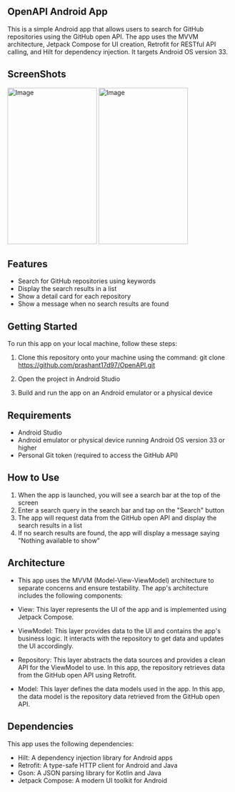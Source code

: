 ## OpenAPI Android App
This is a simple Android app that allows users to search for GitHub repositories using the GitHub open API. The app uses the MVVM architecture, Jetpack Compose for UI creation, Retrofit for RESTful API calling, and Hilt for dependency injection. It targets Android OS version 33.

## ScreenShots
<img src="https://github.com/prashant17d97/ImageFolder/blob/main/Images/Screenshot_20230406-172557.png" alt="Image" width="200" height="350">

<img src="https://github.com/prashant17d97/ImageFolder/blob/main/Images/Screenshot_20230406-172624.png" alt="Image" width="200" height="350">


## Features
- Search for GitHub repositories using keywords
- Display the search results in a list
- Show a detail card for each repository
- Show a message when no search results are found

## Getting Started
To run this app on your local machine, follow these steps:

1. Clone this repository onto your machine using the command: git clone https://github.com/prashant17d97/OpenAPI.git

2. Open the project in Android Studio
  
3. Build and run the app on an Android emulator or a physical device

## Requirements
- Android Studio
- Android emulator or physical device running Android OS version 33 or higher
- Personal Git token (required to access the GitHub API)

## How to Use
1. When the app is launched, you will see a search bar at the top of the screen
2. Enter a search query in the search bar and tap on the "Search" button
3. The app will request data from the GitHub open API and display the search results in a list
4. If no search results are found, the app will display a message saying "Nothing available to show"

## Architecture
- This app uses the MVVM (Model-View-ViewModel) architecture to separate concerns and ensure testability. The app's architecture includes the following components:

- View: This layer represents the UI of the app and is implemented using Jetpack Compose.
- ViewModel: This layer provides data to the UI and contains the app's business logic. It interacts with the repository to get data and updates the UI accordingly.
- Repository: This layer abstracts the data sources and provides a clean API for the ViewModel to use. In this app, the repository retrieves data from the GitHub open API using Retrofit.
- Model: This layer defines the data models used in the app. In this app, the data model is the repository data retrieved from the GitHub open API.

## Dependencies
This app uses the following dependencies:

- Hilt: A dependency injection library for Android apps
- Retrofit: A type-safe HTTP client for Android and Java
- Gson: A JSON parsing library for Kotlin and Java
- Jetpack Compose: A modern UI toolkit for Android

